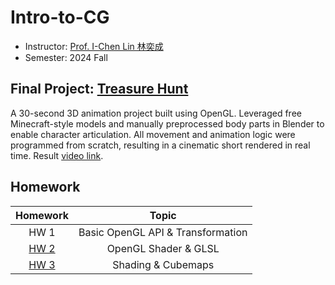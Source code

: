 # Intro-to-CG
- Instructor: [Prof. I-Chen Lin 林奕成](https://people.cs.nycu.edu.tw/~ichenlin/)
- Semester: 2024 Fall

## Final Project: [Treasure Hunt](https://github.com/ChuEating1005/Treasure-Hunt)  
A 30-second 3D animation project built using OpenGL. Leveraged free Minecraft-style models and manually preprocessed body parts in Blender to enable character articulation. All movement and animation logic were programmed from scratch, resulting in a cinematic short rendered in real time. Result [video link](https://www.youtube.com/watch?v=IwIccvUqtNY).

## Homework
|          Homework           |                 Topic                 | 
|:---------------------------:|:-------------------------------------:|
| HW 1                        | Basic OpenGL API & Transformation     | 
| [HW 2](Homeworks/HW2)       | OpenGL Shader & GLSL                  | 
| [HW 3](Homeworks/HW3)       | Shading & Cubemaps                    |
